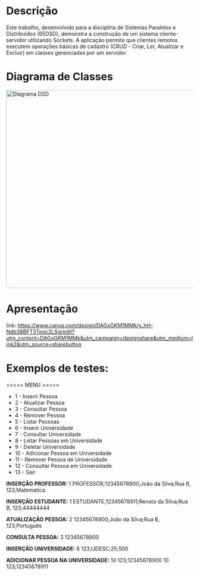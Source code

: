 # Descrição 

Este trabalho, desenvolvido para a disciplina de Sistemas Paralelos e Distribuídos (65DSD), demonstra a construção de um sistema cliente-servidor utilizando Sockets. A aplicação permite que clientes remotos executem operações básicas de cadastro (CRUD - Criar, Ler, Atualizar e Excluir) em classes gerenciadas por um servidor.

# Diagrama de Classes 
<img width="703" height="533" alt="Diagrama DSD" src="https://github.com/user-attachments/assets/826fdb5c-9fbd-481a-9845-230f9cc26fa3" />

# Apresentação
link: https://www.canva.com/design/DAGxGKM1MMk/y_hH-Ndb38BFT3Teqc2LSg/edit?utm_content=DAGxGKM1MMk&utm_campaign=designshare&utm_medium=link2&utm_source=sharebutton

# Exemplos de testes:

===== MENU =====
- 1 - Inserir Pessoa
- 2 - Atualizar Pessoa
- 3 - Consultar Pessoa
- 4 - Remover Pessoa
- 5 - Listar Pessoas
- 6 - Inserir Universidade
- 7 - Consultar Universidade
- 8 - Listar Pessoas em Universidade
- 9 - Deletar Universidade
- 10 - Adicionar Pessoa em Universidade
- 11 - Remover Pessoa de Universidade
- 12 - Consultar Pessoa em Universidade
- 13 - Sair

**INSERÇÃO PROFESSOR:** 
1
PROFESSOR;12345678900;João da Silva;Rua B, 123;Matematica

**INSERÇÃO ESTUDANTE:** 
1
ESTUDANTE;12345678911;Renata da Silva;Rua B, 123;44444444

**ATUALIZAÇÃO PESSOA:**
2
12345678900;João da Silva;Rua B, 123;Português

**CONSULTA PESSOA:**
3
12345678900

**INSERÇÃO UNIVERSIDADE:**
6
123;UDESC;25;500

**ADICIONAR PESSOA NA UNIVERSIDADE:**
10
123;12345678900
10
123;12345678911
